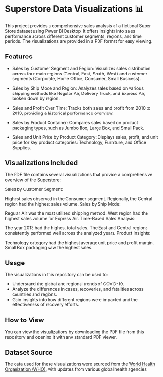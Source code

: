 # Superstore Data Visualizations 📊

This project provides a comprehensive sales analysis of a fictional Super Store dataset using Power BI Desktop. It offers insights into sales performance across different customer segments, regions, and time periods. The visualizations are provided in a PDF format for easy viewing.

## Features
-   Sales by Customer Segment and Region: Visualizes sales distribution across four main regions (Central, East, South, West) and customer segments (Corporate, Home Office, Consumer, 
    Small Business).
   
-   Sales by Ship Mode and Region: Analyzes sales based on various shipping methods like Regular Air, Delivery Truck, and Express Air, broken down by region.
   
-   Sales and Profit Over Time: Tracks both sales and profit from 2010 to 2013, providing a historical performance overview.
   
-   Sales by Product Container: Compares sales based on product packaging types, such as Jumbo Box, Large Box, and Small Pack.
   
-   Sales and Unit Price by Product Category: Displays sales, profit, and unit price for key product categories: Technology, Furniture, and Office Supplies.



## Visualizations Included
The PDF file contains several visualizations that provide a comprehensive overview of the Superstore:

Sales by Customer Segment:

Highest sales observed in the Consumer segment.
Regionally, the Central region had the highest sales volume.
Sales by Ship Mode:

Regular Air was the most utilized shipping method.
West region had the highest sales volume for Express Air.
Time-Based Sales Analysis:

The year 2013 had the highest total sales.
The East and Central regions consistently performed well across the analyzed years.
Product Insights:

Technology category had the highest average unit price and profit margin.
Small Box packaging saw the highest sales.
   
## Usage
The visualizations in this repository can be used to:
- Understand the global and regional trends of COVID-19.
- Analyze the differences in cases, recoveries, and fatalities across countries and regions.
- Gain insights into how different regions were impacted and the effectiveness of recovery efforts.

## How to View
You can view the visualizations by downloading the PDF file from this repository and opening it with any standard PDF viewer.

## Dataset Source
The data used for these visualizations were sourced from the [World Health Organization (WHO)](https://www.who.int/), with updates from various global health agencies.
